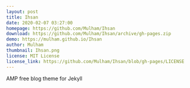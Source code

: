 ```yaml
---
layout: post
title: Ihsan
date: 2020-02-07 03:27:00
homepage: https://github.com/Mulham/Ihsan
download: https://github.com/Mulham/Ihsan/archive/gh-pages.zip
demo: https://mulham.github.io/Ihsan
author: Mulham
thumbnail: Ihsan.png
license: MIT License
license_link: https://github.com/Mulham/Ihsan/blob/gh-pages/LICENSE
---
```


AMP free blog theme for Jekyll
